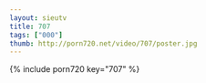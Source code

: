```yaml
--- 
layout: sieutv
title: 707
tags: ["000"]
thumb: http://porn720.net/video/707/poster.jpg
---
```

{% include porn720 key="707" %} 
